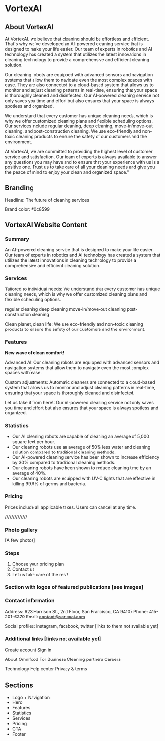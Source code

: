 # VortexAI

## About VortexAI

At VortexAI, we believe that cleaning should be effortless and efficient. That's why we've developed an AI-powered cleaning service that is designed to make your life easier. Our team of experts in robotics and AI technology has created a system that utilizes the latest innovations in cleaning technology to provide a comprehensive and efficient cleaning solution.

Our cleaning robots are equipped with advanced sensors and navigation systems that allow them to navigate even the most complex spaces with ease. They are also connected to a cloud-based system that allows us to monitor and adjust cleaning patterns in real-time, ensuring that your space is thoroughly cleaned and disinfected. Our AI-powered cleaning service not only saves you time and effort but also ensures that your space is always spotless and organized.

We understand that every customer has unique cleaning needs, which is why we offer customized cleaning plans and flexible scheduling options. Our services include regular cleaning, deep cleaning, move-in/move-out cleaning, and post-construction cleaning. We use eco-friendly and non-toxic cleaning products to ensure the safety of our customers and the environment.

At VortexAI, we are committed to providing the highest level of customer service and satisfaction. Our team of experts is always available to answer any questions you may have and to ensure that your experience with us is a positive one. Trust us to take care of all your cleaning needs and give you the peace of mind to enjoy your clean and organized space."

## Branding

Headline: The future of cleaning services

Brand color: #0c8599

## VortexAI Website Content

### Summary

An AI-powered cleaning service that is designed to make your life easier. Our team of experts in robotics and AI technology has created a system that utilizes the latest innovations in cleaning technology to provide a comprehensive and efficient cleaning solution.

### Services

Tailored to individual needs: We understand that every customer has unique cleaning needs, which is why we offer customized cleaning plans and flexible scheduling options.

regular cleaning
deep cleaning
move-in/move-out cleaning
post-construction cleaning

Clean planet, clean life: We use eco-friendly and non-toxic cleaning products to ensure the safety of our customers and the environment.

### Features

**New wave of clean comfort!**

Advanced AI: Our cleaning robots are equipped with advanced sensors and navigation systems that allow them to navigate even the most complex spaces with ease.

Custom adjustments: Automatic cleaners are connected to a cloud-based system that allows us to monitor and adjust cleaning patterns in real-time, ensuring that your space is thoroughly cleaned and disinfected.

Let us take it from here!: Our AI-powered cleaning service not only saves you time and effort but also ensures that your space is always spotless and organized.

### Statistics

- Our AI cleaning robots are capable of cleaning an average of 5,000 square feet per hour.
- Our cleaning robots use an average of 50% less water and cleaning solution compared to traditional cleaning methods.
- Our AI-powered cleaning service has been shown to increase efficiency by 30% compared to traditional cleaning methods.
- Our cleaning robots have been shown to reduce cleaning time by an average of 40%.
- Our cleaning robots are equipped with UV-C lights that are effective in killing 99.9% of germs and bacteria.

### Pricing

Prices include all applicable taxes. Users can cancel at any time.

//////////////

### Photo gallery

[A few photos]

### Steps

1. Choose your pricing plan
2. Contact us
3. Let us take care of the rest!

### Section with logos of featured publications [see images]

### Contact information

Address: 623 Harrison St., 2nd Floor, San Francisco, CA 94107
Phone: 415-201-6370
Email: contact@vortexai.com

Social profiles: instagram, facebook, twitter [links to them not available yet]

### Additional links [links not available yet]

Create account
Sign in

About Omnifood
For Business
Cleaning partners
Careers

Technology
Help center
Privacy & terms

######

## Sections

- Logo + Navigation
- Hero
- Features
- Statistics
- Services
- Pricing
- CTA
- Footer

